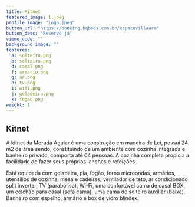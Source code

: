 ```yaml
---
title: Kitnet
featured_image: 1.jpeg
profile_image: "logo.jpeg"
button_url: "https://booking.hqbeds.com.br/espacovillaara"
button_desc: "Reserve já"
viemo_code: ""
background_image: ""
features:
  a: solteiro.png 
  b: solteiro.png
  d: casal.png
  f: armario.png
  g: ar.png
  h: tv.png
  i: wifi.png
  j: geladeira.png
  k: fogao.png
weight: 1
---
```


## Kitnet

A kitnet da Morada Aguiar é uma construção em madeira de Lei, possui  24 m2 de área sendo, constituindo de um ambiente com cozinha integrada e banheiro privado, comporta até 04 pessoas. A cozinha completa propicia a facilidade de fazer seus próprios lanches e refeições.

Está equipada com geladeira, pia, fogão, forno microondas, armários, utensílios de cozinha, mesa e cadeiras, ventilador de teto, ar condicionado split inverter, TV (parabólica), Wi-Fi,  uma confortável cama de casal BOX, um colchão para casal (sofá cama), uma cama de solteiro auxiliar (baixa). Banheiro com espelho, armário e box de vidro blindex.
